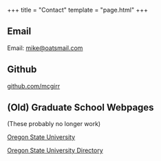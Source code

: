 +++
title = "Contact"
template = "page.html"
+++

## Email

Email: [mike@oatsmail.com](mailto:mike@oatsmail.com)

## Github

[github.com/mcgirr](https://github.com/mcgirr)


## (Old) Graduate School Webpages

(These probably no longer work)

[Oregon State University](http://web.engr.oregonstate.edu/~mcgirrm/)

[Oregon State University Directory](http://eecs.oregonstate.edu/people/McGirr-Michael)
